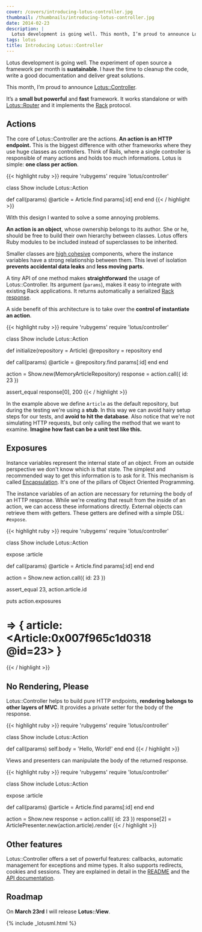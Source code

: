 ```yaml
---
cover: /covers/introducing-lotus-controller.jpg
thumbnail: /thumbnails/introducing-lotus-controller.jpg
date: 2014-02-23
description: |
  Lotus development is going well. This month, I’m proud to announce Lotus::Controller. It’s a small, powerful and fast Rack framework.
tags: lotus
title: Introducing Lotus::Controller
---
```


Lotus development is going well.
The experiment of open source a framework per month is **sustainable**.
I have the time to cleanup the code, write a good documentation and deliver great solutions.

This month, I’m proud to announce [Lotus::Controller](https://github.com/lotus/controller).

It’s a **small but powerful** and **fast** framework.
It works standalone or with [Lotus::Router](https://github.com/lotus/router) and it implements the [Rack](http://rack.github.io) protocol.

## Actions

The core of Lotus::Controller are the actions.
**An action is an HTTP endpoint.**
This is the biggest difference with other frameworks where they use huge classes as controllers.
Think of Rails, where a single controller is responsible of many actions and holds too much informations.
Lotus is simple: **one class per action**.

{{< highlight ruby >}}
require 'rubygems'
require 'lotus/controller'

class Show
  include Lotus::Action

  def call(params)
    @article = Article.find params[:id]
  end
end
{{< / highlight >}}

With this design I wanted to solve a some annoying problems.

**An action is an object**, whose ownership belongs to its author.
She or he, should be free to build their own hierarchy between classes.
Lotus offers Ruby modules to be included instead of superclasses to be inherited.

Smaller classes are <a href="http://en.wikipedia.org/wiki/Cohesion_(computer_science)#High_cohesion">high cohesive</a> components, where the instance variables have a strong relationship between them.
This level of isolation **prevents accidental data leaks** and **less moving parts**.

A tiny API of one method makes **straightforward** the usage of Lotus::Controller.
Its argument (`params`), makes it easy to integrate with existing Rack applications.
It returns automatically a serialized [Rack response](http://rack.rubyforge.org/doc/SPEC.html).

A side benefit of this architecture is to take over the **control of instantiate an action**.

{{< highlight ruby >}}
require 'rubygems'
require 'lotus/controller'

class Show
  include Lotus::Action

  def initialize(repository = Article)
    @repository = repository
  end

  def call(params)
    @article = @repository.find params[:id]
  end
end

action   = Show.new(MemoryArticleRepository)
response = action.call({ id: 23 })

assert_equal response[0], 200
{{< / highlight >}}

In the example above we define `Article` as the default repository, but during the testing we're using a **stub**.
In this way we can avoid hairy setup steps for our tests, and **avoid to hit the database**.
Also notice that we're not simulating HTTP requests, but only calling the method that we want to examine.
**Imagine how fast can be a unit test like this.**

## Exposures

Instance variables represent the internal state of an object.
From an outside perspective we don't know which is that state.
The simplest and recommended way to get this information is to ask for it.
This mechanism is called <a href="http://en.wikipedia.org/wiki/Encapsulation_(object-oriented_programming)">Encapsulation</a>.
It's one of the pillars of Object Oriented Programming.

The instance variables of an action are necessary for returning the body of an HTTP response.
While we're creating that result from the inside of an action, we can access these informations directly.
External objects can retrieve them with getters. These getters are defined with a simple DSL: `#expose`.

{{< highlight ruby >}}
require 'rubygems'
require 'lotus/controller'

class Show
  include Lotus::Action

  expose :article

  def call(params)
    @article = Article.find params[:id]
  end
end

action = Show.new
action.call({ id: 23 })

assert_equal 23, action.article.id

puts action.exposures
  # => { article: <Article:0x007f965c1d0318 @id=23> }
{{< / highlight >}}

## No Rendering, Please

Lotus::Controller helps to build pure HTTP endpoints, **rendering belongs to other layers of MVC**.
It provides a private setter for the body of the response.

{{< highlight ruby >}}
require 'rubygems'
require 'lotus/controller'

class Show
  include Lotus::Action

  def call(params)
    self.body = 'Hello, World!'
  end
end
{{< / highlight >}}

Views and presenters can manipulate the body of the returned response.

{{< highlight ruby >}}
require 'rubygems'
require 'lotus/controller'

class Show
  include Lotus::Action

  expose :article

  def call(params)
    @article = Article.find params[:id]
  end
end

action      = Show.new
response    = action.call({ id: 23 })
response[2] = ArticlePresenter.new(action.article).render
{{< / highlight >}}

## Other features

Lotus::Controller offers a set of powerful features: callbacks, automatic management for exceptions and mime types.
It also supports redirects, cookies and sessions.
They are explained in detail in the [README](https://github.com/lotus/controller#lotuscontroller) and the [API documentation](http://rdoc.info/gems/lotus-controller).

## Roadmap

On **March 23rd** I will release **Lotus::View**.

{% include _lotusml.html %}

